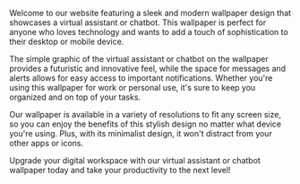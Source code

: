 <!--
Write me content for website with wallpaper "A wallpaper with a simple graphic of a virtual assistant or chatbot, with space for messages and alerts."
-->

<!--font:Montserrat-->

Welcome to our website featuring a sleek and modern wallpaper design that showcases a virtual assistant or chatbot. This wallpaper is perfect for anyone who loves technology and wants to add a touch of sophistication to their desktop or mobile device.

The simple graphic of the virtual assistant or chatbot on the wallpaper provides a futuristic and innovative feel, while the space for messages and alerts allows for easy access to important notifications. Whether you're using this wallpaper for work or personal use, it's sure to keep you organized and on top of your tasks.

Our wallpaper is available in a variety of resolutions to fit any screen size, so you can enjoy the benefits of this stylish design no matter what device you're using. Plus, with its minimalist design, it won't distract from your other apps or icons.

Upgrade your digital workspace with our virtual assistant or chatbot wallpaper today and take your productivity to the next level!
